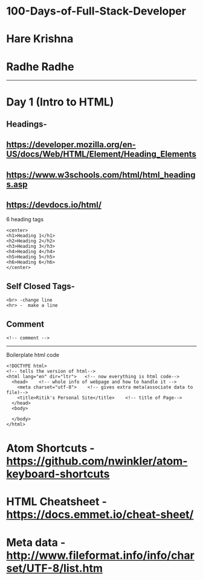 # 100-Days-of-Full-Stack-Developer
# Hare Krishna
# Radhe Radhe
---------------------------------------------------------------------------------------------------------------------------          
# Day 1 (Intro to HTML)

##  Headings- 
##             https://developer.mozilla.org/en-US/docs/Web/HTML/Element/Heading_Elements
##             https://www.w3schools.com/html/html_headings.asp
##             https://devdocs.io/html/

6 heading tags
  

```
<center>
<h1>Heading 1</h1>
<h2>Heading 2</h2>
<h3>Heading 3</h3>
<h4>Heading 4</h4>
<h5>Heading 5</h5>
<h6>Heading 6</h6>
</center> 
```
## Self Closed Tags-
```
<br> -change line
<hr> -  make a line
```
          
## Comment

```
<!-- comment -->

```


<hr size="3 noshade>

## Boilerplate html code

```
<!DOCTYPE html> 
<!-- tells the version of html-->
<html lang="en" dir="ltr">   <!-- now everything is html code-->
  <head>    <!-- whole info of webpage and how to handle it -->
    <meta charset="utf-8">    <!-- gives extra meta(associate data to file)-->
    <title>Ritik's Personal Site</title>    <!-- title of Page-->
  </head>
  <body>
    
  </body>
</html>
```


# Atom Shortcuts - https://github.com/nwinkler/atom-keyboard-shortcuts

# HTML Cheatsheet - https://docs.emmet.io/cheat-sheet/

# Meta data - http://www.fileformat.info/info/charset/UTF-8/list.htm

